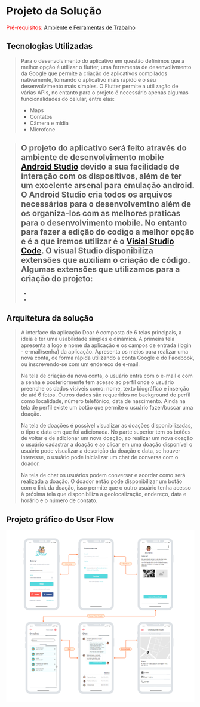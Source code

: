 # Projeto da Solução

<span style="color:red">Pré-requisitos: <a href="4-Gestão-Configuração.md"> Ambiente e Ferramentas de Trabalho</a></span>

## Tecnologias Utilizadas

>   Para o desenvolvimento do aplicativo em questão definimos que a melhor 
> opção é utilizar o flutter, uma ferramenta de desenvolivmento da Google que 
> permite a criação de aplicativos compilados nativamente, tornando o aplicativo 
> mais rapido e o seu desenvolvimento mais simples.
>   O Flutter permite a utilização de várias APIs, no entanto para o projeto
> é necessário apenas algumas funcionalidades do celular, entre elas:
>   - Maps
>   - Contatos
>   - Câmera e mídia 
>   - Microfone  
> 

> O projeto do aplicativo será feito através do ambiente de desenvolvimento 
> mobile [Android Studio](https://developer.android.com/studio) devido a sua facilidade de 
> interação com os dispositivos, além de ter um excelente arsenal para emulação android.
> O Android Studio cria todos os arquivos necessários para o desenvolvemtno além de os 
> organiza-los com as melhores praticas para o desenvolvimento mobile. No entanto para fazer 
> a edição do codigo a melhor opção e é a que iremos utilizar é o [Visial Studio Code](https://code.visualstudio.com/). 
> O visual Studio disponibiliza extensões que auxiliam o criação de código.
> Algumas extensões que utilizamos para a criação do projeto:
>   -
>   -
>   -
>     
> 

## Arquitetura da solução

> A interface da aplicação Doar é composta de 6 telas principais, a ideia é ter uma usabilidade 
> simples e dinâmica. A primeira tela apresenta a logo e nome da aplicação e os campos de entrada 
> (login - e-mail\senha) da aplicação. Apresenta os meios para realizar uma nova conta, de forma 
> rápida utilizando a conta Google e do Facebook, ou inscrevendo-se com um endereço de e-mail.
> 
> Na tela de criação da nova conta, o usuário entra com o e-mail e com a senha e posteriormente 
> tem acesso ao perfil onde o usuário preenche os dados visíveis como: nome, texto biográfico e 
> inserção de até 6 fotos. Outros dados são requeridos no background do perfil como localidade, 
> número telefônico, data de nascimento. Ainda na tela de perfil existe um botão que permite o 
> usuário fazer/buscar uma doação.
> 
> Na tela de doações é possível visualizar as doações disponibilizadas, o tipo e data em que foi 
> adicionada. No parte superior tem os botões de voltar e de adicionar um nova doação, ao realizar 
> um nova doação o usuário cadastrar a doação e ao clicar em uma doação disponível o usuário pode 
> visualizar a descrição da doação e data, se houver interesse, o usuário pode inicializar um chat 
> de conversa com o doador. 
> 
> Na tela de chat os usuários podem conversar e acordar como será realizada a doação. O doador então 
> pode disponibilizar um botão com o link da doação, isso permite que o outro usuário tenha acesso à 
> próxima tela que disponibiliza a geolocalização, endereço, data e horário e o número de contato.

## Projeto gráfico do User Flow

![image](https://github.com/ProfKleberSouza/projeto-pratico-brunosamuelfernandogleydiston/blob/0d35e6b3bb9b4044ab0d7622a01a701433480858/docs/img/newinterfece_v1.png)
